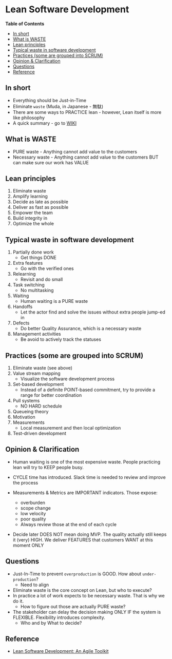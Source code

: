 # Lean Software Development <!-- omit in toc -->

**Table of Contents**

- [In short](#in-short)
- [What is WASTE](#what-is-waste)
- [Lean principles](#lean-principles)
- [Typical waste in software development](#typical-waste-in-software-development)
- [Practices (some are grouped into SCRUM)](#practices-some-are-grouped-into-scrum)
- [Opinion \& Clarification](#opinion--clarification)
- [Questions](#questions)
- [Reference](#reference)

## In short

- Everything should be Just-in-Time
- Eliminate `waste` (Muda, in Japanese - 無駄)
- There are some ways to PRACTICE lean - however, Lean itself is more like philosophy
- A quick summary - go to [WIKI](https://en.wikipedia.org/wiki/Lean_software_development)

## What is WASTE

- PURE waste - Anything cannot add value to the customers
- Necessary waste - Anything cannot add value to the customers BUT can make sure our work has VALUE

## Lean principles

1. Eliminate waste
2. Amplify learning
3. Decide as late as possible
4. Deliver as fast as possible
5. Empower the team
6. Build integrity in
7. Optimize the whole

## Typical waste in software development

1. Partially done work
   - Get things DONE
2. Extra features
   - Go with the verified ones
3. Relearning
   - Revisit and do small
4. Task switching
   - No multitasking
5. Waiting
   - Human waiting is a PURE waste
6. Handoffs
   - Let the actor find and solve the issues without extra people jump-ed in
7. Defects
   - Do better Quality Assurance, which is a necessary waste
8. Management activities
   - Be avoid to actively track the statuses

## Practices (some are grouped into SCRUM)

1. Eliminate waste (see above)
2. Value stream mapping
   - Visualize the software development process
3. Set-based development
   - Instead of a definite POINT-based commitment, try to provide a range for better coordination
4. Pull systems
   - NO HARD schedule
5. Queueing theory
6. Motivation
7. Measurements
   - Local measurement and then local optimization
8. Test-driven development

## Opinion & Clarification

- Human waiting is one of the most expensive waste. People practicing lean will try to KEEP people busy.
- CYCLE time has introduced. Slack time is needed to review and improve the process
- Measurements & Metrics are IMPORTANT indicators. Those expose:

  - overburden
  - scope change
  - low velocity
  - poor quality

  * Always review those at the end of each cycle

- Decide later DOES NOT mean doing MVP. The quality actually still keeps it (very) HIGH. We deliver FEATURES that customers WANT at this moment ONLY

## Questions

- Just-In-Time to prevent `overproduction` is GOOD. How about `under-production`?
  - Need to align
- Eliminate waste is the core concept on Lean, but who to execute?
- In practice a lot of work expects to be necessary waste. That is why we do it.
  - How to figure out those are actually PURE waste?
- The stakeholder can delay the decision making ONLY IF the system is FLEXIBLE. Flexibility introduces complexity.
  - Who and by What to decide?

## Reference

- [Lean Software Development: An Agile Toolkit](https://www.oreilly.com/library/view/lean-software-development/0321150783 "https://www.oreilly.com/library/view/lean-software-development/0321150783")
